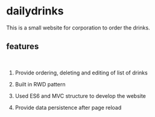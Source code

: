 # dailydrinks
This is a small website for corporation to order the drinks.
## features
<br/>

1. Provide ordering, deleting and editing of list of drinks 

2. Built in RWD pattern

3. Used ES6 and MVC structure to develop the website

4. Provide data persistence after page reload
